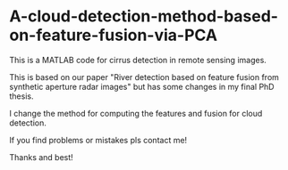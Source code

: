 # A-cloud-detection-method-based-on-feature-fusion-via-PCA
This is a MATLAB code for cirrus detection in remote sensing images.

This is based on our paper "River detection based on feature fusion from synthetic aperture radar images" but has some changes in my final PhD thesis.

I change the method for computing the features and fusion for cloud detection.

If you find problems or mistakes pls contact me!

Thanks and best!

